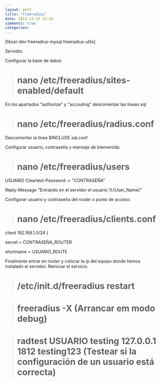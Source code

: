 ```yaml
---
layout: post
title: "freeradius"
date: 2013-12-15 15:42
comments: true
categories: 
---
```

[libssl-dev freeradius-mysql freeradius-utils]

Servidor.

Configurar la base de datos:

># nano /etc/freeradius/sites-enabled/default

En los apartados "authorize" y "accouting" descomentar las lineas sql

># nano /etc/freeradius/radius.conf

Descomentar la linea $INCLUDE sql.conf

Configurar usuario, contraseña y mensaje de bienvenida:

># nano /etc/freeradius/users

USUARIO Cleartext-Password := "CONTRASEÑA"

Reply-Message "Entrando en el servidor el usuario %{User_Name}"

Configurar usuario y contraseña del router o punto de acceso:

># nano /etc/freeradius/clients.conf

client 192.168.1.0/24 {

secret		= CONTRASEÑA_ROUTER

shortname	= USUARIO_ROUTE

Finalmente entrar en router y colocar la ip del equipo donde hemos instalado el servidor. Reiniciar el servicio.

># /etc/init.d/freeradius restart

># freeradius -X (Arrancar em modo debug)

># radtest USUARIO testing 127.0.0.1 1812 testing123 (Testear si la configuración de un usuario está correcta)

